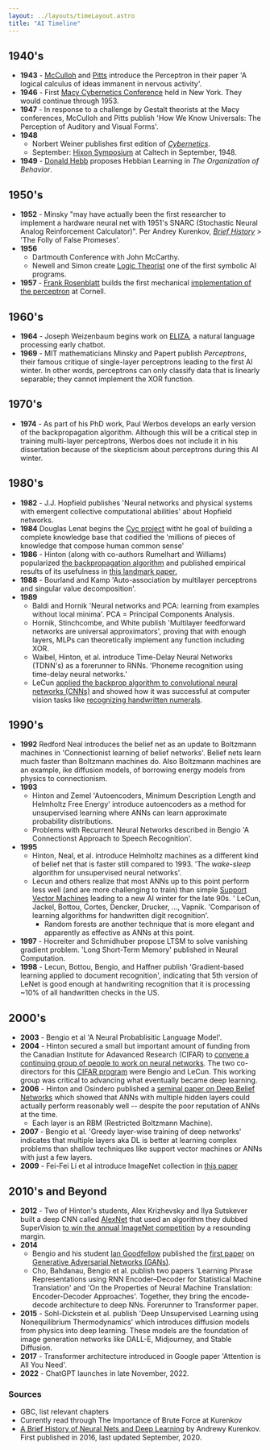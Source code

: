 ```yaml
---
layout: ../layouts/timeLayout.astro
title: "AI Timeline"
---
```

## 1940's
* **1943** - [McCulloh](https://en.wikipedia.org/wiki/Warren_Sturgis_McCulloch) and [Pitts](https://en.wikipedia.org/wiki/Walter_Pitts) introduce the Perceptron in their paper 'A logical calculus of ideas immanent in nervous activity'.
* **1946** - First [Macy Cybernetics Conference](https://en.wikipedia.org/wiki/Macy_conferences#Cybernetics_Conferences) held in New York. They would continue through 1953.
* **1947** - In response to a challenge by Gestalt theorists at the Macy conferences, McCulloh and Pitts publish 'How We Know Universals: The Perception of Auditory and Visual Forms'.
* **1948**
	* Norbert Weiner publishes first edition of [*Cybernetics*](https://en.wikipedia.org/wiki/Cybernetics:_Or_Control_and_Communication_in_the_Animal_and_the_Machine).
	* September: [Hixon Symposium](https://www.lancaster.ac.uk/fas/psych/glossary/hixon_symposium/) at Caltech in September, 1948.
* **1949** - [Donald Hebb](https://en.wikipedia.org/wiki/Donald_O._Hebb) proposes Hebbian Learning in *The Organization of Behavior*.  

## 1950's
* **1952** - Minsky "may have actually been the first researcher to implement a hardware neural net with 1951's SNARC (Stochastic Neural Analog Reinforcement Calculator)". Per Andrey Kurenkov, [*Brief History*](https://www.skynettoday.com/overviews/neural-net-history) > 'The Folly of False Promeses'.
* **1956**
	* Dartmouth Conference with John McCarthy.
	* Newell and Simon create [Logic Theorist](https://en.wikipedia.org/wiki/Logic_Theorist) one of the first symbolic AI programs.
* **1957** - [Frank Rosenblatt](https://en.wikipedia.org/wiki/Frank_Rosenblatt) builds the first mechanical [implementation of the perceptron](https://en.wikipedia.org/wiki/Perceptron#Mark_I_Perceptron_machine) at Cornell.


## 1960's
* **1964** - Joseph Weizenbaum begins work on [ELIZA](https://en.wikipedia.org/wiki/ELIZA), a natural language processing early chatbot.
* **1969** - MIT mathematicians Minsky and Papert publish *Perceptrons*, their famous critique of single-layer perceptrons leading to the first AI winter. In other words, perceptrons can only classify data that is linearly separable; they cannot implement the XOR function.

## 1970's
* **1974** - As part of his PhD work, Paul Werbos develops an early version of the backpropagation algorithm. Although this will be a critical step in training multi-layer perceptrons, Werbos does not include it in his dissertation because of the skepticism about perceptrons during this AI winter.


## 1980's
* **1982** - J.J. Hopfield publishes 'Neural networks and physical systems with emergent collective computational abilities' about Hopfield networks.
* **1984** Douglas Lenat begins the [Cyc project](https://en.wikipedia.org/wiki/Cyc) witht he goal of building a complete knowledge base that codified the 'millions of pieces of knowledge that compose human common sense'
* **1986** - Hinton (along with co-authors Rumelhart and Williams) popularized [the backpropagation algorithm](https://en.wikipedia.org/wiki/Backpropagation#History) and published empirical results of its usefulness in [this landmark paper.](https://www.iro.umontreal.ca/~vincentp/ift3395/lectures/backprop_old.pdf)
* **1988** - Bourland and Kamp 'Auto-association by multilayer perceptrons and singular value decomposition'.
* **1989** 
	* Baldi and Hornik 'Neural networks and PCA: learning from examples without local minima'. PCA = Principal Components Analysis.
	* Hornik, Stinchcombe, and White publish 'Multilayer feedforward networks are universal approximators', proving that with enough layers, MLPs can theoretically implement any function including XOR.
	* Waibel, Hinton, et al. introduce Time-Delay Neural Networks (TDNN's) as a forerunner to RNNs. 'Phoneme recognition using time-delay neural networks.'
	* LeCun [applied the backprop algorithm to convolutional neural networks (CNNs)](https://en.wikipedia.org/wiki/Convolutional_neural_network#Image_recognition_with_CNNs_trained_by_gradient_descent) and showed how it was successful at computer vision tasks like [recognizing handwritten numerals](http://yann.lecun.com/exdb/publis/pdf/lecun-89e.pdf).


## 1990's
* **1992** Redford Neal introduces the belief net as an update to Boltzmann machines in 'Connectionist learning of belief networks'. Belief nets learn much faster than Boltzmann machines do. Also Boltzmann machines are an example, ike diffusion models, of borrowing energy models from physics to connectionism.
* **1993** 
	* Hinton and Zemel 'Autoencoders, Minimum Description Length and Helmholtz Free Energy' introduce autoencoders as a method for unsupervised learning where ANNs can learn approximate probability distributions.
	* Problems with Recurrent Neural Networks described in Bengio 'A Connectionst Approach to Speech Recognition'.
* **1995** 
	* Hinton, Neal, et al. introduce Helmholtz machines as a different kind of belief net that is faster still compared to 1993. 'The *wake-sleep* algorithm for unsupervised neural networks'.
	* Lecun and others realize that most ANNs up to this point perform less well (and are more challenging to train) than simple [Support Vector Machines](https://en.wikipedia.org/wiki/Support_vector_machine) leading to a new AI winter for the late 90s. ' LeCun, Jackel, Bottou, Cortes, Dencker, Drucker, ..., Vapnik. 'Comparison of learning algorithms for handwritten digit recognition'.
		* Random forests are another technique that is more elegant and apparently as effective as ANNs at this point.
* **1997** - Hocreiter and Schmidhuber propose LTSM to solve vanishing gradient problem. 'Long Short-Term Memory' published in Neural Computation.
* **1998** - Lecun, Bottou, Bengio, and Haffner publish 'Gradient-based learning applied to document recognition', indicating that 5th version of LeNet is good enough at handwriting recognition that it is processing ~10% of all handwritten checks in the US.

## 2000's
* **2003** - Bengio et al 'A Neural Probablisitic Language Model'.
* **2004** - Hinton secured a small but important amount of funding from the Canadian Institute for Adavanced Research (CIFAR) to [convene a continuing group of people to work on neural networks](https://www.wired.com/2014/01/geoffrey-hinton-deep-learning/). The two co-directors for this [CIFAR program](https://www.cifar.ca/cifarnews/2019/03/27/turing-award-honours-cifar-s-pioneers-of-ai) were Bengio and LeCun. This working group was critical to advancing what eventually became deep learning.
* **2006** - Hinton and Osindero published a [seminal paper on Deep Belief Networks](https://www.cs.toronto.edu/~hinton/absps/fastnc.pdf) which showed that ANNs with multiple hidden layers could actually perform reasonably well -- despite the poor reputation of ANNs at the time. 
	* Each layer is an RBM (Restricted Boltzmann Machine).
* **2007** - Bengio et al. 'Greedy layer-wise training of deep networks' indicates that multiple layers aka DL is better at learning complex problems than shallow techniques like support vector machines or ANNs with just a few layers.
* **2009** - Fei-Fei Li et al introduce ImageNet collection in [this paper](https://image-net.org/static_files/papers/imagenet_cvpr09.pdf)

## 2010's and Beyond
* **2012** - Two of Hinton's students, Alex Krizhevsky and Ilya Sutskever built a deep CNN called [AlexNet](https://en.wikipedia.org/wiki/AlexNet) that used an algorithm they dubbed SuperVision [to win the annual ImageNet competition](https://papers.nips.cc/paper/4824-imagenet-classification-with-deep-convolutional-neural-networks.pdf) by a resounding margin. 
* **2014** 
	* Bengio and his student [Ian Goodfellow](https://www.theverge.com/2019/4/5/18296473/apple-google-ai-research-poached-ian-goodfellow) published the [first paper](https://arxiv.org/abs/1406.2661) on [Generative Adversarial Networks (GANs)](https://en.wikipedia.org/wiki/Generative_adversarial_network).
	* Cho, Bahdanau, Bengio et al. publish two papers 'Learning Phrase Representations using RNN Encoder–Decoder for Statistical Machine Translation' and 'On the Properties of Neural Machine Translation: Encoder-Decoder Approaches'. Together, they bring the encode-decode architecture to deep NNs. Forerunner to Transformer paper.
* **2015** - Sohl-Dickstein et al. publish 'Deep Unsupervised Learning using Nonequilibrium Thermodynamics' which introduces diffusion models from physics into deep learning. These models are the foundation of image generation networks like DALL-E, Midjourney, and Stable Diffusion.
* **2017** - Transformer architecture introduced in Google paper 'Attention is All You Need'.
* **2022** - ChatGPT launches in late November, 2022.


### Sources
* GBC, list relevant chapters
* Currently read through The Importance of Brute Force at Kurenkov
* [A Brief History of Neural Nets and Deep Learning](https://www.skynettoday.com/overviews/neural-net-history) by Andrewy Kurenkov. First published in 2016, last updated September, 2020.
